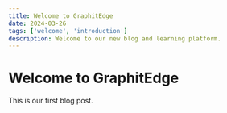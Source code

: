 ```yaml
---
title: Welcome to GraphitEdge
date: 2024-03-26
tags: ['welcome', 'introduction']
description: Welcome to our new blog and learning platform.
---
```


# Welcome to GraphitEdge

This is our first blog post.
